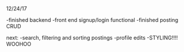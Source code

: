 12/24/17

-finished backend
-front end signup/login functional
-finished posting CRUD

next:
-search, filtering and sorting postings
-profile edits
-STYLING!!!! WOOHOO